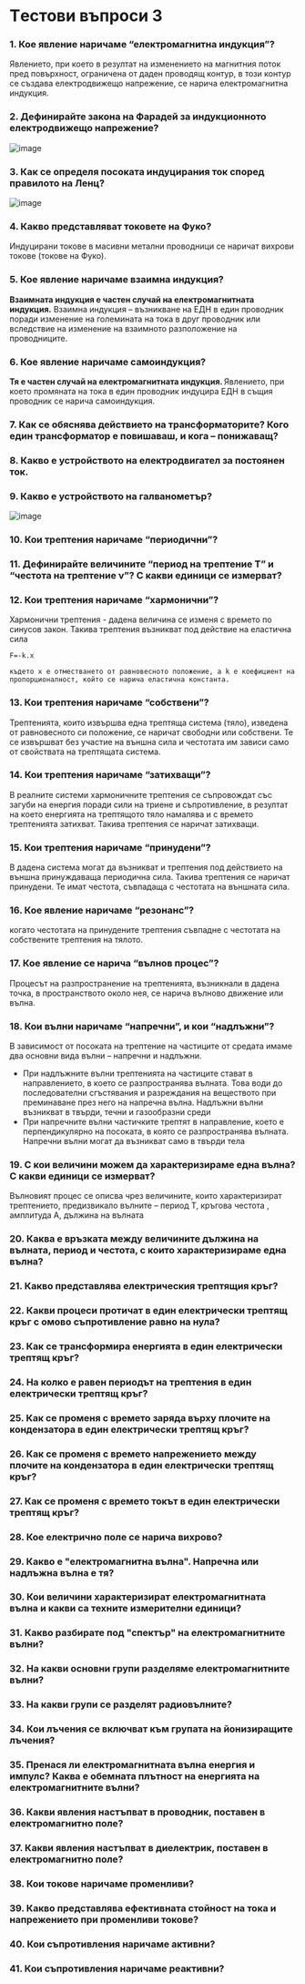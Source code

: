 # Tестови въпроси 3
### 1. Кое явление наричаме “електромагнитна индукция”?
Явлението, при което в резултат на изменението на магнитния поток пред повърхност, ограничена от даден проводящ контур, в този контур се създава електродвижещо напрежение, се нарича електромагнитна индукция.
### 2. Дефинирайте закона на Фарадей за индукционното електродвижещо напрежение?
![image](https://user-images.githubusercontent.com/91801674/214553457-dd351678-6bd7-4406-b07d-d701c58066fb.png)
### 3. Как се определя посоката индуцирания ток според правилото на Ленц?
![image](https://user-images.githubusercontent.com/91801674/214553811-205d46c0-2721-42eb-8cf9-8c29a5b155ef.png)

### 4. Какво представляват токовете на Фуко?
Индуцирани токове в масивни метални проводници се наричат вихрови токове (токове на Фуко).
### 5. Кое явление наричаме взаимна индукция?
<b> Взаимната индукция е частен случай на електромагнитната индукция.</b>
Взаимна индукция – възникване на ЕДН в един проводник поради изменение на големината на тока в друг проводник или вследствие на изменение на взаимното разположение
на проводниците.
### 6. Кое явление наричаме самоиндукция?
<b>Тя е частен случай на електромагнитната индукция. </b>
Явлението, при което промяната на тока в един проводник индуцира ЕДН в същия проводник се нарича самоиндукция.
### 7. Как се обяснява действието на трансформаторите? Кого един трансформатор е повишаваш, и кога – понижаващ?

### 8. Какво е устройството на електродвигател за постоянен ток.
### 9. Какво е устройството на галванометър?
![image](https://user-images.githubusercontent.com/91801674/214554865-d462ce51-2fb6-4a96-906a-e95fcb133c16.png)

### 10. Кои трептения наричаме “периодични”?
### 11. Дефинирайте величините “период на трептение Т” и “честота на трептение ν”? С какви единици се измерват?
### 12. Кои трептения наричаме “хармонични”?
Хармонични трептения - дадена величина се изменя с времето по синусов закон. Такива трептения възникват под действие на еластична сила
````
F=-k.x

където x е отместването от равновесното положение, а k е коефициент на пропорционалност, който се нарича еластична константа.
````
### 13. Кои трептения наричаме “собствени”?
Трептенията, които извършва една трептяща система (тяло), изведена от равновесното си положение, се наричат свободни или собствени. Те се извършват без участие на
външна сила и честотата им зависи само от свойствата на трептящата система. 
### 14. Кои трептения наричаме “затихващи”?
В реалните системи хармоничните трептения се съпровождат със загуби на енергия поради сили на триене и съпротивление, в резултат на което енергията на трептящото тяло намалява и с времето трептенията затихват. Такива трептения се наричат затихващи.
### 15. Кои трептения наричаме “принудени”?
В дадена система могат да възникват и трептения под действието на външна принуждаваща периодична сила. 
Такива трептения се наричат принудени. Те имат честота, съвпадаща с честотата на външната сила.
### 16. Кое явление наричаме “резонанс”?
когато честотата на принудените трептения съвпадне с честотата на собствените трептения на тялото.
### 17. Кое явление се нарича “вълнов процес”?
Процесът на разпространение на трептенията, възникнали в дадена точка, в пространството около нея, се нарича вълново движение или вълна.
### 18. Кои вълни наричаме “напречни”, и кои “надлъжни”?
В зависимост от посоката на трептение на частиците от средата имаме два основни вида вълни – напречни и надлъжни.
+ При надлъжните вълни трептенията на частиците стават в направлението, в което се разпространява вълната. Това води до последователни сгъстявания и разреждания на веществото при преминаване през него на напречна вълна. Надлъжни вълни възникват в твърди, течни и газообразни среди
+ При напречните вълни частичките трептят в направление, което е перпендикулярно на посоката, в която се разпространява вълната. Напречни вълни могат да възникват само в твърди тела 
### 19. С кои величини можем да характеризираме една вълна? С какви единици се измерват?
Вълновият процес се описва чрез величините, които характеризират трептението, предизвикало вълните – период Т, кръгова честота , амплитуда А, дължина на вълната
### 20. Каква е връзката между величините дължина на вълната, период и честота, с които характеризираме една вълна?
### 21. Какво представлява електрическия трептящия кръг?
### 22. Какви процеси протичат в един електрически трептящ кръг с омово съпротивление равно на нула?
### 23. Как се трансформира енергията в един електрически трептящ кръг?
### 24. На колко е равен периодът на трептения в един електрически трептящ кръг?
### 25. Как се променя с времето заряда върху плочите на кондензатора в един електрически трептящ кръг?
### 26. Как се променя с времето напрежението между плочите на кондензатора в един електрически трептящ кръг?
### 27. Как се променя с времето токът в един електрически трептящ кръг?
### 28. Кое електрично поле се нарича вихрово?
### 29. Какво е "електромагнитна вълна". Напречна или надлъжна вълна е тя?
### 30. Кои величини характеризират електромагнитната вълна и какви са техните измерителни единици?
### 31. Какво разбирате под "спектър" на електромагнитните вълни?
### 32. На какви основни групи разделяме електромагнитните вълни?
### 33. На какви групи се разделят радиовълните?
### 34. Кои лъчения се включват към групата на йонизиращите лъчения?
### 35. Пренася ли електромагнитната вълна енергия и импулс? Каква е обемната плътност на енергията на електромагнитните вълни?
### 36. Какви явления настъпват в проводник, поставен в електромагнитно поле?
### 37. Какви явления настъпват в диелектрик, поставен в електромагнитно поле?
### 38. Кои токове наричаме променливи?
### 39. Какво представлява ефективната стойност на тока и напрежението при променливи токове?
### 40. Кои съпротивления наричаме активни?
### 41. Кои съпротивления наричаме реактивни?

